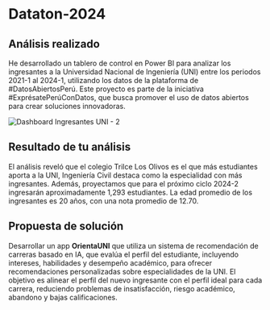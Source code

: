 # Dataton-2024

## Análisis realizado
He desarrollado un tablero de control en Power BI para analizar los ingresantes a la Universidad Nacional de Ingeniería (UNI) entre los periodos 2021-1 al 2024-1, utilizando los datos de la plataforma de #DatosAbiertosPerú. Este proyecto es parte de la iniciativa #ExprésatePerúConDatos, que busca promover el uso de datos abiertos para crear soluciones innovadoras.

![Dashboard Ingresantes UNI - 2](https://github.com/user-attachments/assets/5937635a-d072-4ca9-bf88-3263222d23a4)

## Resultado de tu análisis
El análisis reveló que el colegio Trilce Los Olivos es el que más estudiantes aporta a la UNI, Ingeniería Civil destaca como la especialidad con más ingresantes. Además, proyectamos que para el próximo ciclo 2024-2 ingresarán aproximadamente 1,293 estudiantes. La edad promedio de los ingresantes es 20 años, con una nota promedio de 12.70.

## Propuesta de solución
Desarrollar un app **OrientaUNI** que utiliza un sistema de recomendación de carreras basado en IA, que evalúa el perfil del estudiante, incluyendo intereses, habilidades y desempeño académico, para ofrecer recomendaciones personalizadas sobre especialidades de la UNI. El objetivo es alinear el perfil del nuevo ingresante con el perfil ideal para cada carrera, reduciendo problemas de insatisfacción, riesgo académico, abandono y bajas calificaciones.

